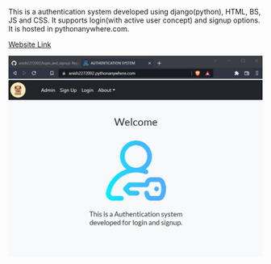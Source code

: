 This is a authentication system developed using django(python), HTML, BS, JS and CSS.
It supports login(with active user concept) and signup options. It is hosted in pythonanywhere.com.

[Website Link]()

![Screenshot](image.jpg)